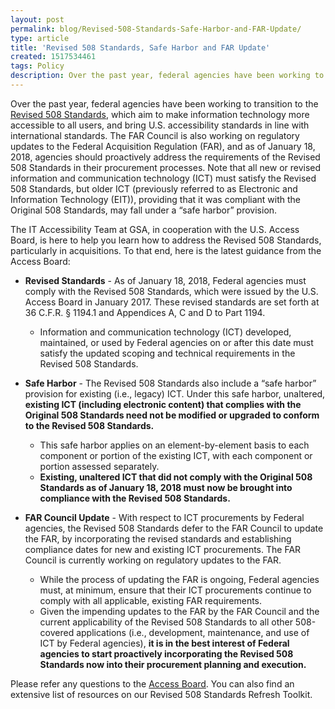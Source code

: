 ```yaml
---
layout: post
permalink: blog/Revised-508-Standards-Safe-Harbor-and-FAR-Update/
type: article
title: 'Revised 508 Standards, Safe Harbor and FAR Update'
created: 1517534461
tags: Policy
description: Over the past year, federal agencies have been working to transition to the Revised 508 Standards, and the FAR Council is working on regulatory updates to the Federal Acquisition Regulation (FAR).
---
```


Over the past year, federal agencies have been working to transition to the [Revised 508 Standards][1], which aim to make information technology more accessible to all users, and bring U.S. accessibility standards in line with international standards. The FAR Council is also working on regulatory updates to the Federal Acquisition Regulation (FAR), and as of January 18, 2018, agencies should proactively address the requirements of the Revised 508 Standards in their procurement processes. Note that all new or revised information and communication technology (ICT) must satisfy the Revised 508 Standards, but older ICT (previously referred to as Electronic and Information Technology (EIT)), providing that it was compliant with the Original 508 Standards, may fall under a “safe harbor” provision.

The IT Accessibility Team at GSA, in cooperation with the U.S. Access Board, is here to help you learn how to address the Revised 508 Standards, particularly in acquisitions. To that end, here is the latest guidance from the Access Board:

  * **Revised Standards** - As of January 18, 2018, Federal agencies must comply with the Revised 508 Standards, which were issued by the U.S. Access Board in January 2017. These revised standards are set forth at 36 C.F.R. § 1194.1 and Appendices A, C and D to Part 1194. 
      * Information and communication technology (ICT) developed, maintained, or used by Federal agencies on or after this date must satisfy the updated scoping and technical requirements in the Revised 508 Standards.

  * **Safe Harbor** - The Revised 508 Standards also include a “safe harbor” provision for existing (i.e., legacy) ICT. Under this safe harbor, unaltered, **existing ICT (including electronic content) that complies with the Original 508 Standards need not be modified or upgraded to conform to the Revised 508 Standards.** 
      * This safe harbor applies on an element-by-element basis to each component or portion of the existing ICT, with each component or portion assessed separately.
      * **Existing, unaltered ICT that did not comply with the Original 508 Standards as of January 18, 2018 must now be brought into compliance with the Revised 508 Standards.**

  * **FAR Council Update** - With respect to ICT procurements by Federal agencies, the Revised 508 Standards defer to the FAR Council to update the FAR, by incorporating the revised standards and establishing compliance dates for new and existing ICT procurements. The FAR Council is currently working on regulatory updates to the FAR. 
      * While the process of updating the FAR is ongoing, Federal agencies must, at minimum, ensure that their ICT procurements continue to comply with all applicable, existing FAR requirements.
      * Given the impending updates to the FAR by the FAR Council and the current applicability of the Revised 508 Standards to all other 508-covered applications (i.e., development, maintenance, and use of ICT by Federal agencies), **it is in the best interest of Federal agencies to start proactively incorporating the Revised 508 Standards now into their procurement planning and execution.** 

Please refer any questions to the [Access Board][2]. You can also find an extensive list of resources on our Revised 508 Standards Refresh Toolkit.

 [1]: https://www.access-board.gov/guidelines-and-standards/communications-and-it/about-the-ict-refresh/final-rule
 [2]: https://www.access-board.gov/contact-us